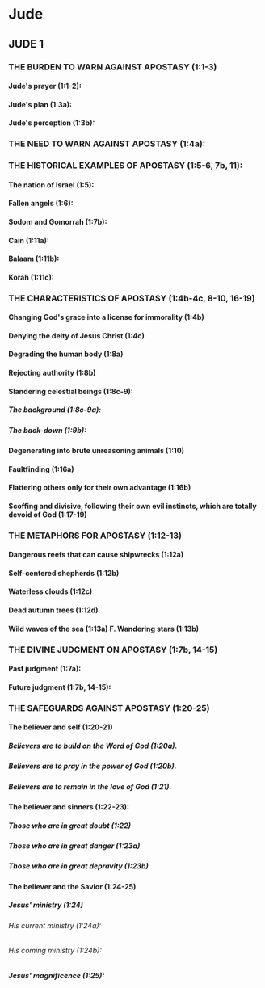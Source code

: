 ---
---
# Jude
## JUDE 1
### THE BURDEN TO WARN AGAINST APOSTASY (1:1-3) 
####  Jude\'s prayer (1:1-2): 
####  Jude\'s plan (1:3a): 
####  Jude\'s perception (1:3b): 
### THE NEED TO WARN AGAINST APOSTASY (1:4a): 
### THE HISTORICAL EXAMPLES OF APOSTASY (1:5-6, 7b, 11): 
####  The nation of Israel (1:5): 
####  Fallen angels (1:6): 
####  Sodom and Gomorrah (1:7b): 
####  Cain (1:11a): 
####  Balaam (1:11b): 
####  Korah (1:11c): 
### THE CHARACTERISTICS OF APOSTASY (1:4b-4c, 8-10, 16-19) 
####  Changing God\'s grace into a license for immorality (1:4b) 
####  Denying the deity of Jesus Christ (1:4c) 
####  Degrading the human body (1:8a) 
####  Rejecting authority (1:8b) 
####  Slandering celestial beings (1:8c-9): 
#####  The background (1:8c-9a): 
#####  The back-down (1:9b): 
####  Degenerating into brute unreasoning animals (1:10) 
####  Faultfinding (1:16a) 
####  Flattering others only for their own advantage (1:16b) 
####  Scoffing and divisive, following their own evil instincts, which are totally devoid of God (1:17-19) 
### THE METAPHORS FOR APOSTASY (1:12-13) 
####  Dangerous reefs that can cause shipwrecks (1:12a) 
####  Self-centered shepherds (1:12b) 
####  Waterless clouds (1:12c) 
####  Dead autumn trees (1:12d) 
####  Wild waves of the sea (1:13a) F. Wandering stars (1:13b) 
### THE DIVINE JUDGMENT ON APOSTASY (1:7b, 14-15) 
####  Past judgment (1:7a): 
####  Future judgment (1:7b, 14-15): 
### THE SAFEGUARDS AGAINST APOSTASY (1:20-25) 
####  The believer and self (1:20-21) 
#####  Believers are to build on the Word of God (1:20a). 
#####  Believers are to pray in the power of God (1:20b). 
#####  Believers are to remain in the love of God (1:21). 
####  The believer and sinners (1:22-23): 
#####  Those who are in great doubt (1:22) 
#####  Those who are in great danger (1:23a) 
#####  Those who are in great depravity (1:23b) 
####  The believer and the Savior (1:24-25) 
#####  Jesus\' ministry (1:24) 
######  His current ministry (1:24a): 
######  His coming ministry (1:24b): 
#####  Jesus\' magnificence (1:25): 
